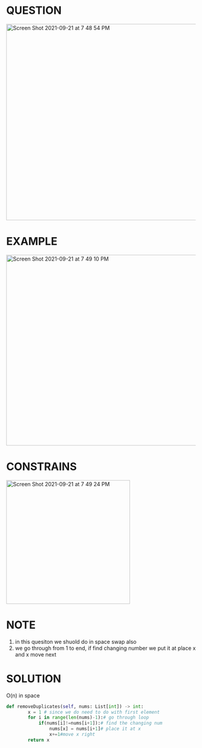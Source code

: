 # QUESTION
<img width="522" alt="Screen Shot 2021-09-21 at 7 48 54 PM" src="https://user-images.githubusercontent.com/64442606/134262175-a678e484-a68b-4d8f-a01f-f89ace63346d.png">

# EXAMPLE
<img width="507" alt="Screen Shot 2021-09-21 at 7 49 10 PM" src="https://user-images.githubusercontent.com/64442606/134262193-8e7cf1a1-dfd1-412b-93b3-ebd8888ea076.png">

# CONSTRAINS
<img width="329" alt="Screen Shot 2021-09-21 at 7 49 24 PM" src="https://user-images.githubusercontent.com/64442606/134262211-50bd0974-4f51-45e9-a69c-7ed232397ac1.png">

# NOTE
1. in this quesiton we shuold do in space swap also 
2. we go through from 1 to end, if find changing number we put it at place x and x move next 
# SOLUTION
O(n) in space
```python
def removeDuplicates(self, nums: List[int]) -> int:
        x = 1 # since we do need to do with first element
        for i in range(len(nums)-1):# go through loop
            if(nums[i]!=nums[i+1]):# find the changing num
                nums[x] = nums[i+1]# place it at x 
                x+=1#move x right 
        return x
```
